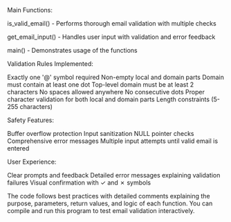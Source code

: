 Main Functions:

is_valid_email() - Performs thorough email validation with multiple checks

get_email_input() - Handles user input with validation and error feedback

main() - Demonstrates usage of the functions

Validation Rules Implemented:

Exactly one '@' symbol required
Non-empty local and domain parts
Domain must contain at least one dot
Top-level domain must be at least 2 characters
No spaces allowed anywhere
No consecutive dots
Proper character validation for both local and domain parts
Length constraints (5-255 characters)

Safety Features:

Buffer overflow protection
Input sanitization
NULL pointer checks
Comprehensive error messages
Multiple input attempts until valid email is entered

User Experience:

Clear prompts and feedback
Detailed error messages explaining validation failures
Visual confirmation with ✓ and ✗ symbols

The code follows best practices with detailed comments explaining the purpose, parameters, return values, and logic of each function. You can compile and run this program to test email validation interactively.
